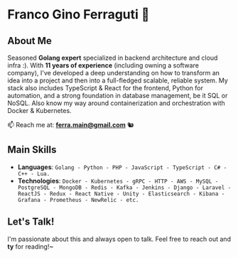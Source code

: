 # Franco Gino Ferraguti 🦔

## About Me

Seasoned **Golang expert** specialized in backend architecture and cloud infra :). With **11 years of experience** (including owning a software company), I've developed a deep understanding on how to transform an idea into a project and then into a full-fledged scalable, reliable system. My stack also includes TypeScript & React for the frontend, Python for automation, and a strong foundation in database management, be it SQL or NoSQL. Also know my way around containerization and orchestration with Docker & Kubernetes.

📫 Reach me at: **ferra.main@gmail.com** 🐿️ 

## Main Skills

- **Languages**: `Golang - Python - PHP - JavaScript - TypeScript - C# - C++ - Lua.`
- **Technologies**: `Docker - Kubernetes - gRPC - HTTP - AWS - MySQL - PostgreSQL - MongoDB - Redis - Kafka - Jenkins - Django - Laravel - ReactJS - Redux - React Native - Unity - Elasticsearch - Kibana - Grafana - Prometheus - NewRelic - etc.`

## Let's Talk!

I'm passionate about this and always open to talk. Feel free to reach out and **ty** for reading!~

